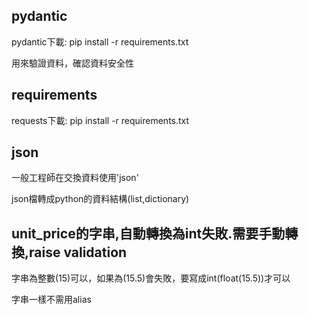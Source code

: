 ## pydantic
pydantic下載:
pip install -r requirements.txt

用來驗證資料，確認資料安全性

## requirements
requests下載:
pip install -r requirements.txt

## json
一般工程師在交換資料使用'json'


json檔轉成python的資料結構(list,dictionary)

## unit_price的字串,自動轉換為int失敗.需要手動轉換,raise validation
字串為整數(15)可以，如果為(15.5)會失敗，要寫成int(float(15.5))才可以

字串一樣不需用alias

